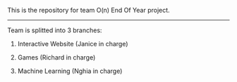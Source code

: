 This is the repository for team O(n) End Of Year project.

------------------------------------------------------------
Team is splitted into 3 branches:


1. Interactive Website (Janice in charge)

2. Games (Richard in charge)

3. Machine Learning (Nghia in charge)
